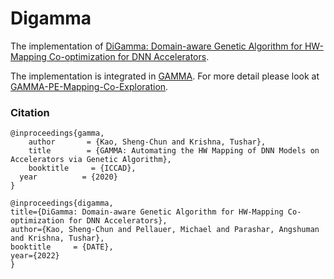 # Digamma
The implementation of [DiGamma: Domain-aware Genetic Algorithm for HW-Mapping Co-optimization for DNN Accelerators](https://arxiv.org/pdf/2201.11220.pdf).

The implementation is integrated in [GAMMA](https://github.com/maestro-project/gamma). For more detail please look at [GAMMA-PE-Mapping-Co-Exploration](https://github.com/maestro-project/gamma/tree/master/src/GAMMA/#advanced-usage-pe-mapping-co-exploration).


### Citation ###
```
@inproceedings{gamma,
    author       = {Kao, Sheng-Chun and Krishna, Tushar},
    title        = {GAMMA: Automating the HW Mapping of DNN Models on Accelerators via Genetic Algorithm},
    booktitle     = {ICCAD},
  year          = {2020}
}

```
```
@inproceedings{digamma,
title={DiGamma: Domain-aware Genetic Algorithm for HW-Mapping Co-optimization for DNN Accelerators},
author={Kao, Sheng-Chun and Pellauer, Michael and Parashar, Angshuman and Krishna, Tushar},
booktitle     = {DATE},
year={2022}
}
